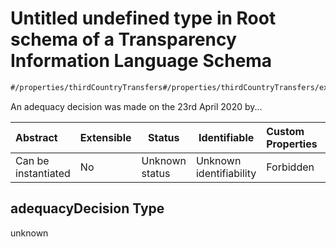 # Untitled undefined type in Root schema of a Transparency Information Language Schema

```txt
#/properties/thirdCountryTransfers#/properties/thirdCountryTransfers/examples/0/0/adequacyDecision
```

An adequacy decision was made on the 23rd April 2020 by...


| Abstract            | Extensible | Status         | Identifiable            | Custom Properties | Additional Properties | Access Restrictions | Defined In                                                           |
| :------------------ | ---------- | -------------- | ----------------------- | :---------------- | --------------------- | ------------------- | -------------------------------------------------------------------- |
| Can be instantiated | No         | Unknown status | Unknown identifiability | Forbidden         | Allowed               | none                | [tilt-schema.json\*](../out/tilt-schema.json "open original schema") |

## adequacyDecision Type

unknown
